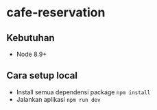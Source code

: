 # cafe-reservation

## Kebutuhan
- Node 8.9+

## Cara setup local
- Install semua dependensi package `npm install`
- Jalankan aplikasi `npm run dev`
